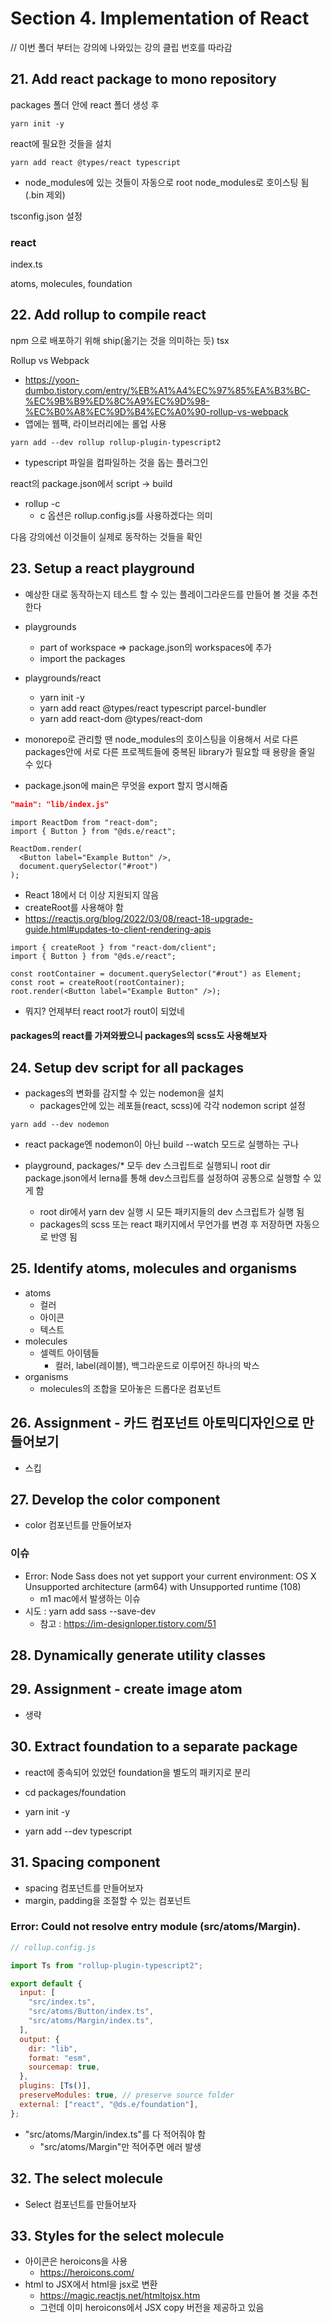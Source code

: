# Section 4. Implementation of React

// 이번 폴더 부터는 강의에 나와있는 강의 클립 번호를 따라감

## 21. Add react package to mono repository

packages 폴더 안에 react 폴더 생성 후

`yarn init -y`

react에 필요한 것들을 설치

`yarn add react @types/react typescript`

- node_modules에 있는 것들이 자동으로 root node_modules로 호이스팅 됨(.bin 제외)

tsconfig.json 설정

### react

index.ts

atoms, molecules, foundation

## 22. Add rollup to compile react

npm 으로 배포하기 위해 ship(옮기는 것을 의미하는 듯) tsx

Rollup vs Webpack

- https://yoon-dumbo.tistory.com/entry/%EB%A1%A4%EC%97%85%EA%B3%BC-%EC%9B%B9%ED%8C%A9%EC%9D%98-%EC%B0%A8%EC%9D%B4%EC%A0%90-rollup-vs-webpack
- 앱에는 웹팩, 라이브러리에는 롤업 사용

`yarn add --dev rollup rollup-plugin-typescript2`

- typescript 파일을 컴파일하는 것을 돕는 플러그인

react의 package.json에서 script -> build

- rollup -c
  - c 옵션은 rollup.config.js를 사용하겠다는 의미

다음 강의에선 이것들이 실제로 동작하는 것들을 확인

## 23. Setup a react playground

- 예상한 대로 동작하는지 테스트 할 수 있는 플레이그라운드를 만들어 볼 것을 추천한다
- playgrounds

  - part of workspace => package.json의 workspaces에 추가
  - import the packages

- playgrounds/react

  - yarn init -y
  - yarn add react @types/react typescript parcel-bundler
  - yarn add react-dom @types/react-dom

- monorepo로 관리할 땐 node_modules의 호이스팅을 이용해서 서로 다른 packages안에 서로 다른 프로젝트들에
  중복된 library가 필요할 때 용량을 줄일 수 있다

- package.json에 main은 무엇을 export 할지 명시해줌

```json
"main": "lib/index.js"
```

```tsx
import ReactDom from "react-dom";
import { Button } from "@ds.e/react";

ReactDom.render(
  <Button label="Example Button" />,
  document.querySelector("#root")
);
```

- React 18에서 더 이상 지원되지 않음
- createRoot를 사용해야 함
- https://reactjs.org/blog/2022/03/08/react-18-upgrade-guide.html#updates-to-client-rendering-apis

```tsx
import { createRoot } from "react-dom/client";
import { Button } from "@ds.e/react";

const rootContainer = document.querySelector("#rout") as Element;
const root = createRoot(rootContainer);
root.render(<Button label="Example Button" />);
```

- 뭐지? 언제부터 react root가 rout이 되었네

#### packages의 react를 가져와봤으니 packages의 scss도 사용해보자

## 24. Setup dev script for all packages

- packages의 변화를 감지할 수 있는 nodemon을 설치
  - packages안에 있는 레포들(react, scss)에 각각 nodemon script 설정

`yarn add --dev nodemon`

- react package엔 nodemon이 아닌 build --watch 모드로 실행하는 구나

- playground, packages/\* 모두 dev 스크립트로 실행되니
  root dir package.json에서 lerna를 통해 dev스크립트를 설정하여 공통으로 실행할 수 있게 함
  - root dir에서 yarn dev 실행 시 모든 패키지들의 dev 스크립트가 실행 됨
  - packages의 scss 또는 react 패키지에서 무언가를 변경 후 저장하면 자동으로 반영 됨

## 25. Identify atoms, molecules and organisms

- atoms
  - 컬러
  - 아이콘
  - 텍스트
- molecules
  - 셀렉트 아이템들
    - 컬러, label(레이블), 백그라운드로 이루어진 하나의 박스
- organisms
  - molecules의 조합을 모아놓은 드롭다운 컴포넌트

## 26. Assignment - 카드 컴포넌트 아토믹디자인으로 만들어보기

- 스킵

## 27. Develop the color component

- color 컴포넌트를 만들어보자

### 이슈

- Error: Node Sass does not yet support your current environment: OS X Unsupported architecture (arm64) with Unsupported runtime (108)
  - m1 mac에서 발생하는 이슈
- 시도 : yarn add sass --save-dev
  - 참고 : https://im-designloper.tistory.com/51

## 28. Dynamically generate utility classes

## 29. Assignment - create image atom

- 생략

## 30. Extract foundation to a separate package

- react에 종속되어 있었던 foundation을 별도의 패키지로 분리

- cd packages/foundation
- yarn init -y
- yarn add --dev typescript

## 31. Spacing component

- spacing 컴포넌트를 만들어보자
- margin, padding을 조절할 수 있는 컴포넌트

### Error: Could not resolve entry module (src/atoms/Margin).

```js
// rollup.config.js

import Ts from "rollup-plugin-typescript2";

export default {
  input: [
    "src/index.ts",
    "src/atoms/Button/index.ts",
    "src/atoms/Margin/index.ts",
  ],
  output: {
    dir: "lib",
    format: "esm",
    sourcemap: true,
  },
  plugins: [Ts()],
  preserveModules: true, // preserve source folder
  external: ["react", "@ds.e/foundation"],
};
```

- "src/atoms/Margin/index.ts"를 다 적어줘야 함
  - "src/atoms/Margin"만 적어주면 에러 발생

## 32. The select molecule

- Select 컴포넌트를 만들어보자

## 33. Styles for the select molecule

- 아이콘은 heroicons을 사용
  - https://heroicons.com/
- html to JSX에서 html을 jsx로 변환
  - https://magic.reactjs.net/htmltojsx.htm
  - 그런데 이미 heroicons에서 JSX copy 버전을 제공하고 있음
